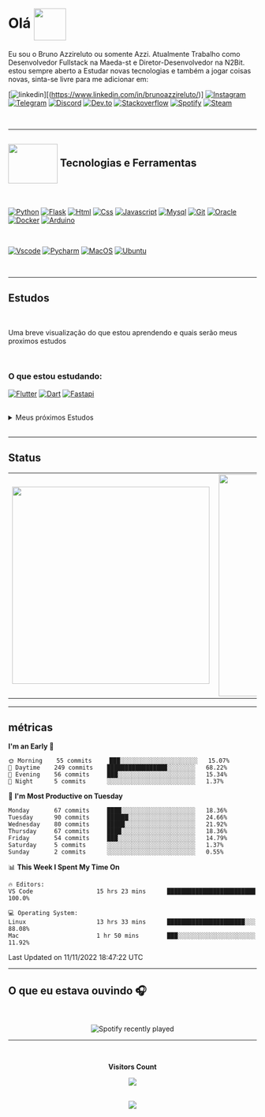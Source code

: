 # Olá    <img src="https://media3.giphy.com/media/KCXSTJhTuAM8g5Qzay/giphy.gif?cid=790b7611dec75bc43ffe45778aebbfb5270659b28f4f8109&rid=giphy.gif&ct=s" width="65px" height="65px" align="center">




Eu sou o Bruno Azzireluto ou somente Azzi. Atualmente Trabalho como Desenvolvedor Fullstack na Maeda-st e Diretor-Desenvolvedor na N2Bit.
estou sempre aberto a Estudar novas tecnologias e também a jogar coisas novas, sinta-se livre para me adicionar em:
<br>

[![linkedin](https://img.shields.io/badge/-Linkedin-%230A66C2?style=for-the-badge&logo=linkedin&logoColor=white)][(https://www.linkedin.com/in/brunoazzireluto/)]
[![Instagram](https://img.shields.io/badge/-Instagram-%23E4405F?style=for-the-badge&logo=instagram&logoColor=white)](https://www.instagram.com/brunoazzireluto/)
[![Telegram](https://img.shields.io/badge/-Telegram-%2326A5E4?style=for-the-badge&logo=telegram&logoColor=white)](https://t.me/Azzireluto)
[![Discord](https://img.shields.io/badge/-Discord-%235865F2?style=for-the-badge&logo=discord&logoColor=white)](https://discordapp.com/users/457705373722345473)
[![Dev.to](https://img.shields.io/badge/-Dev.to-%230A0A0A?style=for-the-badge&logo=dev.to&logoColor=white)](https://dev.to/brunoazzireluto)
[![Stackoverflow](https://img.shields.io/badge/-Stack%20Overflow-%23F58025?style=for-the-badge&logo=stackoverflow&logoColor=white)](https://stackoverflow.com/users/14852405/brunoazzireluto)
[![Spotify](https://img.shields.io/badge/-Spotify-%231DB954?style=for-the-badge&logo=spotify&logoColor=white)](https://open.spotify.com/user/12148535604)
[![Steam](https://img.shields.io/badge/-Steam-%23000000?style=for-the-badge&logo=steam&logoColor=white)](https://steamcommunity.com/id/brunoazzireluto/)

<br>

---

## <img align="center" width="100px" height="80px"   src="https://media4.giphy.com/media/dMLmQfCO7lCA2gX3tw/giphy.gif?cid=790b76119a32c7e1cde9ec2e4419478dd501ee0171e1bfbf&rid=giphy.gif&ct=s">  Tecnologias e Ferramentas

<br>

[![Python](https://img.shields.io/badge/-Python-%233776AB?style=for-the-badge&logo=python&logoColor=white)](https://www.python.org)
[![Flask](https://img.shields.io/badge/-Flask-%23000000?style=for-the-badge&logo=flask&logoColor=white)](https://flask.palletsprojects.com/en/2.1.x/)
[![Html](https://img.shields.io/badge/-html-%23E34F26?style=for-the-badge&logo=html5&logoColor=white)](https://developer.mozilla.org/pt-BR/docs/Web/HTML)
[![Css](https://img.shields.io/badge/-css-%231572B6?style=for-the-badge&logo=css3&logoColor=white)](https://developer.mozilla.org/pt-BR/docs/Web/CSS)
[![Javascript](https://img.shields.io/badge/-Javascript-%23F7DF1E?style=for-the-badge&logo=Javascript&logoColor=black)](https://www.javascript.com)
[![Mysql](https://img.shields.io/badge/-Mysql-%234479A1?style=for-the-badge&logo=mysql&logoColor=white)](https://www.mysql.com)
[![Git](https://img.shields.io/badge/-Git-%23F05032?style=for-the-badge&logo=git&logoColor=white)](https://git-scm.com)
[![Oracle](https://img.shields.io/badge/-Oracle-%23F80000?style=for-the-badge&logo=oracle&logoColor=white)](https://www.oracle.com/br/cloud/)
[![Docker](https://img.shields.io/badge/-docker-%232496ED?style=for-the-badge&logo=docker&logoColor=white)](https://www.docker.com)
[![Arduino](https://img.shields.io/badge/-arduino-%2300979D?style=for-the-badge&logo=arduino&logoColor=white)](https://www.arduino.cc)

<br>

[![Vscode](https://img.shields.io/badge/IDE-vscode-%23007ACC?style=for-the-badge&logo=visualstudiocode&logoColor=ffffff)](https://code.visualstudio.com)
[![Pycharm](https://img.shields.io/badge/IDE-Pycharm-%23000000?style=for-the-badge&logo=pycharm&logoColor=ffffff)](https://www.jetbrains.com/pt-br/pycharm/)
[![MacOS](https://img.shields.io/badge/macOS-BigSur-%23000000?style=for-the-badge&logo=apple&logoColor=ffffff)](https://www.apple.com/br/macos/monterey/)
[![Ubuntu](https://img.shields.io/badge/Ubuntu-22.04-%23E95420?style=for-the-badge&logo=ubuntu&logoColor=ffffff)](https://ubuntu.com)

<br>

---
## Estudos

<br>

Uma breve visualização do que estou aprendendo e quais serão meus proximos estudos

<br>

### O que estou estudando:

  [![Flutter](https://img.shields.io/badge/-Flutter-%2302569B?style=for-the-badge&logo=flutter&logoColor=white)](https://flutter.dev)
  [![Dart](https://img.shields.io/badge/-dart-%230175C2?style=for-the-badge&logo=dart&logoColor=white)](https://dart.dev)
  [![Fastapi](https://img.shields.io/badge/-fastapi-%23009688?style=for-the-badge&logo=fastapi&logoColor=white)](fastapi.tiangolo.com)

<br>

<details>
<summary>Meus próximos Estudos</summary>
<br>
<div style="display: inline_block" align="center">

  [![Golang](https://img.shields.io/badge/-Golang-%2300ADD8?style=for-the-badge&logo=go&logoColor=white)](go.dev)
  [![CockroachDB](https://img.shields.io/badge/-CockroachDB-%236933FF?style=for-the-badge&logo=Cockroachlabs&logoColor=white)](cockroachlabs.com)
  [![Kubernetes](https://img.shields.io/badge/-kurbenetes-%23326CE5?style=for-the-badge&logo=kubernetes&logoColor=white)](https://kubernetes.io)
  [![Swift](https://img.shields.io/badge/-swift-%23F05138?style=for-the-badge&logo=swift&logoColor=white)](https://www.swift.org)
  [![Kotlin](https://img.shields.io/badge/-kotlin-%237F52FF?style=for-the-badge&logo=kotlin&logoColor=white)](https://developer.android.com/kotlin)
  [![Argo](https://img.shields.io/badge/-Argo-%23EF7B4D?style=for-the-badge&logo=argo&logoColor=white)](https://www.jenkins.io)
  [![swagger](https://img.shields.io/badge/-Swagger-%2385EA2D?style=for-the-badge&logo=Swagger&logoColor=black)](https://swagger.io)
  [![]()]()
  [![]()]()
</div>
</details>

<br>

---

## Status

<table>
  <tr>
    <td><img width="400px" align="left" src="https://github-readme-stats.vercel.app/api/top-langs/?username=Brunoazzireluto&hide=cmake,c&layout=compact&langs_count=8&theme=tokyonight" /></td>
    <td><img width="450px" align="left" src="https://github-readme-stats.vercel.app/api?username=Brunoazzireluto&theme=tokyonight"/></td>
  </tr>   
</table> 

---


## métricas

<!--START_SECTION:waka-->
**I'm an Early 🐤** 

```text
🌞 Morning    55 commits     ███░░░░░░░░░░░░░░░░░░░░░░   15.07% 
🌆 Daytime    249 commits    █████████████████░░░░░░░░   68.22% 
🌃 Evening    56 commits     ███░░░░░░░░░░░░░░░░░░░░░░   15.34% 
🌙 Night      5 commits      ░░░░░░░░░░░░░░░░░░░░░░░░░   1.37%

```
📅 **I'm Most Productive on Tuesday** 

```text
Monday       67 commits     ████░░░░░░░░░░░░░░░░░░░░░   18.36% 
Tuesday      90 commits     ██████░░░░░░░░░░░░░░░░░░░   24.66% 
Wednesday    80 commits     █████░░░░░░░░░░░░░░░░░░░░   21.92% 
Thursday     67 commits     ████░░░░░░░░░░░░░░░░░░░░░   18.36% 
Friday       54 commits     ███░░░░░░░░░░░░░░░░░░░░░░   14.79% 
Saturday     5 commits      ░░░░░░░░░░░░░░░░░░░░░░░░░   1.37% 
Sunday       2 commits      ░░░░░░░░░░░░░░░░░░░░░░░░░   0.55%

```


📊 **This Week I Spent My Time On** 

```text
🔥 Editors: 
VS Code                  15 hrs 23 mins      █████████████████████████   100.0%

💻 Operating System: 
Linux                    13 hrs 33 mins      ██████████████████████░░░   88.08% 
Mac                      1 hr 50 mins        ███░░░░░░░░░░░░░░░░░░░░░░   11.92%

```


 Last Updated on 11/11/2022 18:47:22 UTC
<!--END_SECTION:waka-->

---

<h2>O que eu estava ouvindo 🎧</h2>
<br>
<div align="center">

![Spotify recently played](https://spotify-recently-played-readme.vercel.app/api?user=12148535604&width=500)

</div> 

---

<div align="center">
  <br><p align="centre"><b>Visitors Count</b></p>  
  <p align="center"><img align="center" src="https://profile-counter.glitch.me/Brunoazzireluto/count.svg" /></p> 
<br></div>

<div align="center">
<img src="https://media0.giphy.com/media/ejyRYttU1toqHjNZOA/giphy.gif?cid=ecf05e47xzcqymp5fxqujbpqcputq2bqzmqns2k2vxg5h95c&rid=giphy.gif&ct=s" > 
</div>

